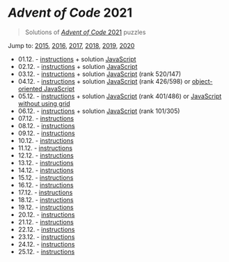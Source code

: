 # *Advent of Code* 2021
> Solutions of [*Advent of Code* 2021](http://adventofcode.com/2021/) puzzles

Jump to: [2015](../2015), [2016](../2016), [2017](../2017), [2018](../2018), [2019](../2019), [2020](../2020)

* 01.12. - [instructions](http://adventofcode.com/2020/day/1) + solution [JavaScript](./01.js)
* 02.12. - [instructions](http://adventofcode.com/2020/day/2) + solution [JavaScript](./02.js)
* 03.12. - [instructions](http://adventofcode.com/2020/day/3) + solution [JavaScript](./03.js) (rank 520/147)
* 04.12. - [instructions](http://adventofcode.com/2020/day/4) + solution [JavaScript](./04.js) (rank 426/598) or [object-oriented JavaScript](./04o.js)
* 05.12. - [instructions](http://adventofcode.com/2020/day/5) + solution [JavaScript](./05.js) (rank 401/486) or [JavaScript without using grid](./05-no-grid.js)
* 06.12. - [instructions](http://adventofcode.com/2020/day/6) + solution [JavaScript](./06.js) (rank 101/305)
* 07.12. - [instructions](http://adventofcode.com/2020/day/7)
* 08.12. - [instructions](http://adventofcode.com/2020/day/8)
* 09.12. - [instructions](http://adventofcode.com/2020/day/9)
* 10.12. - [instructions](http://adventofcode.com/2020/day/10)
* 11.12. - [instructions](http://adventofcode.com/2020/day/11)
* 12.12. - [instructions](http://adventofcode.com/2020/day/12)
* 13.12. - [instructions](http://adventofcode.com/2020/day/13)
* 14.12. - [instructions](http://adventofcode.com/2020/day/14)
* 15.12. - [instructions](http://adventofcode.com/2020/day/15)
* 16.12. - [instructions](http://adventofcode.com/2020/day/16)
* 17.12. - [instructions](http://adventofcode.com/2020/day/17)
* 18.12. - [instructions](http://adventofcode.com/2020/day/18)
* 19.12. - [instructions](http://adventofcode.com/2020/day/19)
* 20.12. - [instructions](http://adventofcode.com/2020/day/20)
* 21.12. - [instructions](http://adventofcode.com/2020/day/21)
* 22.12. - [instructions](http://adventofcode.com/2020/day/22)
* 23.12. - [instructions](http://adventofcode.com/2020/day/23)
* 24.12. - [instructions](http://adventofcode.com/2020/day/24)
* 25.12. - [instructions](http://adventofcode.com/2020/day/25)
